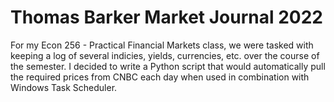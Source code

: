 # Thomas Barker Market Journal 2022
For my Econ 256 - Practical Financial Markets class, we were tasked with keeping a log of several indicies, yields, currencies, etc. over the course of the semester. I decided to write a Python script that would automatically pull the required prices from CNBC each day when used in combination with Windows Task Scheduler.
